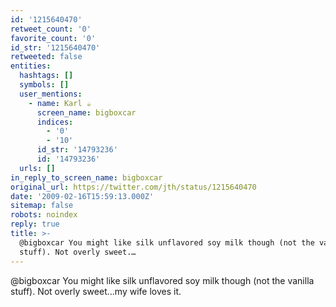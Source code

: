 ```yaml
---
id: '1215640470'
retweet_count: '0'
favorite_count: '0'
id_str: '1215640470'
retweeted: false
entities:
  hashtags: []
  symbols: []
  user_mentions:
    - name: Karl ☕️
      screen_name: bigboxcar
      indices:
        - '0'
        - '10'
      id_str: '14793236'
      id: '14793236'
  urls: []
in_reply_to_screen_name: bigboxcar
original_url: https://twitter.com/jth/status/1215640470
date: '2009-02-16T15:59:13.000Z'
sitemap: false
robots: noindex
reply: true
title: >-
  @bigboxcar You might like silk unflavored soy milk though (not the vanilla
  stuff). Not overly sweet.…
---
```


@bigboxcar You might like silk unflavored soy milk though (not the vanilla stuff). Not overly sweet...my wife loves it.